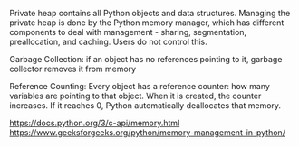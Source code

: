 Private heap contains all Python objects and data structures. Managing the private heap is done by the Python memory manager, which has different components to deal with management - sharing, segmentation, preallocation, and caching. Users do not control this.

Garbage Collection: if an object has no references pointing to it, garbage collector removes it from memory

Reference Counting: Every object has a reference counter: how many variables are pointing to that object. When it is created, the counter increases. If it reaches 0, Python automatically deallocates that memory.

https://docs.python.org/3/c-api/memory.html
https://www.geeksforgeeks.org/python/memory-management-in-python/